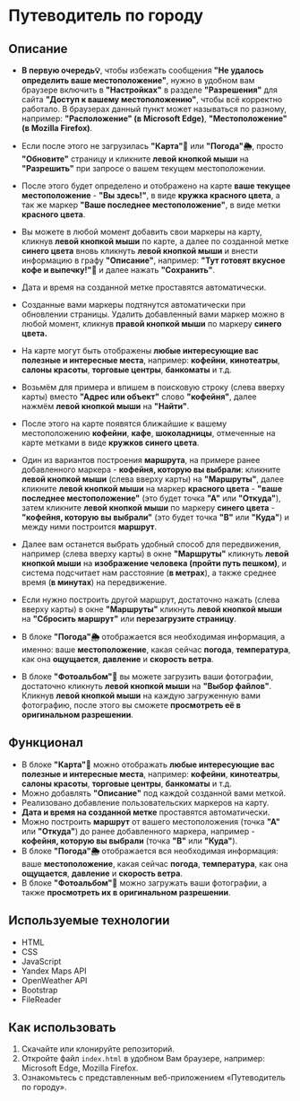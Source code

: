 # Путеводитель по городу

## Описание
- <b>В первую очередь💡</b>, чтобы избежать сообщения <b>"Не удалось определить ваше местоположение"</b>, нужно в удобном вам браузере включить в <b>"Настройках"</b> в разделе <b>"Разрешения"</b> для сайта <b>"Доступ к вашему местоположению"</b>, чтобы всё корректно работало. В браузерах данный пункт может называться по разному, например: <b>"Расположение" (в Microsoft Edge)</b>, <b>"Местоположение" (в Mozilla Firefox)</b>. 
- Если после этого не загрузилась <b>"Карта"🧭</b> или <b>"Погода"🌦️</b>, просто <b>"Обновите"</b> страницу и кликните <b>левой кнопкой мыши</b> на <b>"Разрешить"</b> при запросе о вашем текущем местоположении. 
- После этого будет определено и отображено на карте <b>ваше текущее местоположение</b> - <b>"Вы здесь!"</b>, в виде <b>кружка красного цвета</b>, а так же маркер <b>"Ваше последнее местоположение"</b>, в виде метки <b>красного цвета</b>.

- Вы можете в любой момент добавить свои маркеры на карту, кликнув <b>левой кнопкой мыши</b> по карте, а далее по созданной метке <b>синего цвета</b> вновь кликнуть <b>левой кнопкой мыши</b> и внести информацию в графу <b>"Описание"</b>, например: <b>"Тут готовят вкусное кофе и выпечку!"</b>🤩 и далее нажать <b>"Сохранить"</b>.  
- Дата и время на созданной метке</b> проставятся автоматически.

- Созданные вами маркеры подтянутся автоматически при обновлении страницы. Удалить добавленный вами маркер можно в любой момент, кликнув <b>правой кнопкой мыши</b> по маркеру <b>синего цвета.</b>
- На карте могут быть отображены <b>любые интересующие вас полезные и интересные места</b>, например: <b>кофейни</b>, <b>кинотеатры</b>, <b>салоны красоты</b>, <b>торговые центры</b>, <b>банкоматы</b> и т.д.
- Возьмём для примера и впишем в поисковую строку (слева вверху карты) вместо <b>"Адрес или объект"</b> слово <b>"кофейня"</b>, далее нажмём <b>левой кнопкой мыши</b> на <b>"Найти"</b>.
- После этого на карте появятся ближайшие к вашему местоположению <b>кофейни</b>, <b>кафе</b>, <b>шоколадницы</b>, отмеченные на карте метками в виде <b>кружков синего цвета</b>.

- Один из вариантов построения <b>маршрута</b>, на примере ранее добавленного маркера - <b>кофейня, которую вы выбрали</b>: кликните <b>левой кнопкой мыши</b> (слева вверху карты) на <b>"Маршруты"</b>, далее кликните <b>левой кнопкой мыши</b> на маркер <b>красного цвета</b> - <b>"ваше последнее местоположение"</b> (это будет точка <b>"А"</b> или <b>"Откуда"</b>), затем кликните <b>левой кнопкой мыши</b> по маркеру <b>синего цвета</b> - <b>"кофейня, которую вы выбрали"</b> (это будет точка <b>"В"</b> или <b>"Куда"</b>) и между ними построится <b>маршрут</b>.
- Далее вам останется выбрать удобный способ для передвижения, например (слева вверху карты) в окне <b>"Маршруты"</b> кликнуть <b>левой кнопкой мыши</b> на <b>изображение человека (пройти путь пешком)</b>, и система подсчитает нам расстояние (<b>в метрах</b>), а также среднее время (<b>в минутах</b>) на передвижение.
- Если нужно построить другой маршрут, достаточно нажать (слева вверху карты) в окне <b>"Маршруты"</b> кликнуть <b>левой кнопкой мыши</b> на <b>"Сбросить маршрут"</b> или <b>перезагрузите страницу</b>.		

- В блоке <b>"Погода"🌦️</b> отображается вся необходимая информация, а именно: ваше <b>местоположение</b>, какая сейчас <b>погода</b>, <b>температура</b>, как она <b>ощущается</b>, <b>давление</b> и <b>скорость ветра</b>.

- В блоке <b>"Фотоальбом"📸</b> вы можете загрузить ваши фотографии, достаточно кликнуть <b>левой кнопкой мыши</b> на <b>"Выбор файлов"</b>. Кликнув <b>левой кнопкой мыши</b> на каждую загруженную вами фотографию, после этого вы сможете <b>просмотреть её в оригинальном разрешении</b>.

## Функционал
- В блоке <b>"Карта"🧭</b> можно отображать <b>любые интересующие вас полезные и интересные места</b>, например: <b>кофейни</b>, <b>кинотеатры</b>, <b>салоны красоты</b>, <b>торговые центры</b>, <b>банкоматы</b> и т.д.
- Можно добавлять <b>"Описание"</b> под каждой созданной вами меткой.
- Реализовано добавление пользовательских маркеров на карту.
- <b>Дата и время на созданной метке</b> проставятся автоматически.
- Можно построить <b>маршрут</b> от вашего местоположения (точка <b>"А"</b> или <b>"Откуда"</b>) до ранее добавленного маркера, например - <b>кофейня, которую вы выбрали</b> (точка <b>"В"</b> или <b>"Куда"</b>).
- В блоке <b>"Погода"🌦️</b> отображается вся необходимая информация: ваше <b>местоположение</b>, какая сейчас <b>погода</b>, <b>температура</b>, как она <b>ощущается</b>, <b>давление</b> и <b>скорость ветра</b>.
- В блоке <b>"Фотоальбом"📸</b> можно загружать ваши фотографии, а также <b>просмотреть их в оригинальном разрешении</b>.

## Используемые технологии
- HTML
- CSS
- JavaScript
- Yandex Maps API
- OpenWeather API
- Bootstrap
- FileReader

## Как использовать
1. Скачайте или клонируйте репозиторий.
2. Откройте файл `index.html` в удобном Вам браузере, например: Microsoft Edge, Mozilla Firefox.
3. Ознакомьтесь с представленным веб-приложением «Путеводитель по городу».

